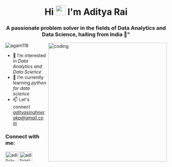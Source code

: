 <h1 align="center">Hi <img src="https://media.giphy.com/media/hvRJCLFzcasrR4ia7z/giphy.gif" width="30"> I'm Aditya Rai </h1>
<h3 align="center">A passionate problem solver in the fields of Data Analytics and Data Science, hailing from India 🚀"</h3>

<img align="right" alt="coding" width="370" src="https://user-images.githubusercontent.com/55389276/140866485-8fb1c876-9a8f-4d6a-98dc-08c4981eaf70.gif">

<p align="left"> <img src="https://komarev.com/ghpvc/?username=Adityarai300adi&label=Profile%20views&color=0e75b6&style=flat" alt="agam118" /> </p>

- 👀 I’m interested in *Data Analytics and Data Science*
- 🌱 I’m currently learning *python for data science*
- 📫 Let's connect *adityasinghnergkp@gmail.com*

<h3 align="left">Connect with me:</h3>
<p align="left">
<a href="https://www.linkedin.com/in/aditya-singh-b87084296/" target="blank"><img align="center" src="https://raw.githubusercontent.com/rahuldkjain/github-profile-readme-generator/master/src/images/icons/Social/linked-in-alt.svg" alt="aditya-singh-b87084296" height="30" width="40" /></a>
<a href="https://leetcode.com/submissions/#/1" target="blank"><img align="center" src="https://raw.githubusercontent.com/rahuldkjain/github-profile-readme-generator/master/src/images/icons/Social/hackerrank.svg" alt="adityasinghnerg1" height="30" width="40" /></a>
</p>
<!---
Agam118/Agam118 is a ✨ special ✨ repository because its README.md (this file) appears on your GitHub profile.
You can click the Preview link to take a look at your changes.
--->
